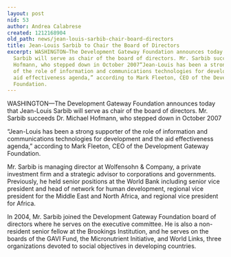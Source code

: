 ```yaml
---
layout: post
nid: 53
author: Andrea Calabrese
created: 1212168904
old_path: news/jean-louis-sarbib-chair-board-directors
title: Jean-Louis Sarbib to Chair the Board of Directors
excerpt: WASHINGTON—The Development Gateway Foundation announces today that Jean-Louis
  Sarbib will serve as chair of the board of directors. Mr. Sarbib succeeds Dr. Michael
  Hofmann, who stepped down in October 2007“Jean-Louis has been a strong supporter
  of the role of information and communications technologies for development and the
  aid effectiveness agenda,” according to Mark Fleeton, CEO of the Development Gateway
  Foundation.
---
```


WASHINGTON—The Development Gateway Foundation announces today that Jean-Louis Sarbib will serve as chair of the board of directors. Mr. Sarbib succeeds Dr. Michael Hofmann, who stepped down in October 2007

“Jean-Louis has been a strong supporter of the role of information and communications technologies for development and the aid effectiveness agenda,” according to Mark Fleeton, CEO of the Development Gateway Foundation.

Mr. Sarbib is managing director at Wolfensohn & Company, a private investment firm and a strategic advisor to corporations and governments. Previously, he held senior positions at the World Bank including senior vice president and head of network for human development, regional vice president for the Middle East and North Africa, and regional vice president for Africa.

In 2004, Mr. Sarbib joined the Development Gateway Foundation board of directors where he serves on the executive committee. He is also a non-resident senior fellow at the Brookings Institution, and he serves on the boards of the GAVI Fund, the Micronutrient Initiative, and World Links, three organizations devoted to social objectives in developing countries.

